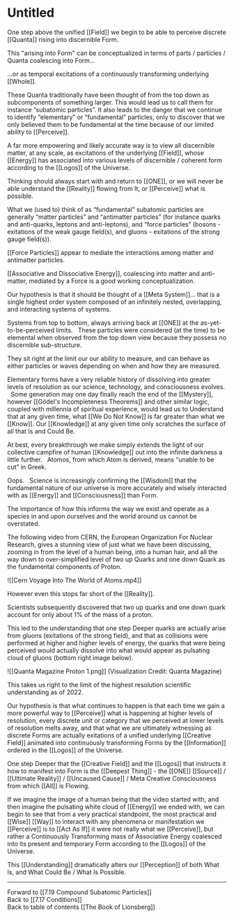 # Untitled

One step above the unified [[Field]] we begin to be able to perceive discrete [[Quanta]] rising into discernible Form. 

This "arising into Form" can be conceptualized in terms of parts / particles / Quanta coalescing into Form...

...or as temporal excitations of a continuously transforming underlying [[Whole]]. 

These Quanta traditionally have been thought of from the top down as subcomponents of something larger. This would lead us to call them for instance “subatomic particles”. It also leads to the danger that we continue to identify “elementary” or “fundamental” particles, only to discover that we only believed them to be fundamental at the time because of our limited ability to [[Perceive]]. 

A far more empowering and likely accurate way is to view all discernible matter, at any scale, as excitations of the underlying [[Field]], whose [[Energy]] has associated into various levels of discernible / coherent form according to the [[Logos]] of the Universe. 

Thinking should always start with and return to [[ONE]], or we will never be able understand the [[Reality]] flowing from It, or [[Perceive]] what is possible. 

What we (used to) think of as “fundamental” subatomic particles are generally “matter particles” and “antimatter particles” (for instance quarks and anti-quarks, leptons and anti-leptons), and “force particles” (bosons - exitations of the weak gauge field(s), and gluons - exitations of the strong gauge field(s)).  

[[Force Particles]] appear to mediate the interactions among matter and antimatter particles. 

[[Associative and Dissociative Energy]], coalescing into matter and anti-matter, mediated by a Force is a good working conceptualization. 

Our hypothesis is that it should be thought of a [[Meta System]]… that is a single highest order system composed of an infinitely nested, overlapping, and interacting systems of systems. 

Systems from top to bottom, always arriving back at [[ONE]] at the as-yet-to-be-perceived limits. 
 
These particles were considered (at the time) to be elemental when observed from the top down view because they possess no discernible sub-structure. 

They sit right at the limit our our ability to measure, and can behave as either particles or waves depending on when and how they are measured. 

Elementary forms have a very reliable history of dissolving into greater levels of resolution as our science, technology, and consciousness evolves. 
 
Some generation may one day finally reach the end of the [[Mystery]], however [[Gödel's Incompleteness Theorems]] and other similar logic, coupled with millennia of spiritual experience, would lead us to Understand that at any given time, what [[We Do Not Know]] is far greater than what we [[Know]]. Our [[Knowledge]] at any given time only scratches the surface of all that Is and Could Be.  

At best, every breakthrough we make simply extends the light of our collective campfire of human [[Knowledge]] out into the infinite darkness a little further. 
 
Atomos, from which Atom is derived, means “unable to be cut” in Greek. 

Oops. 
 
Science is increasingly confirming the [[Wisdom]] that the fundamental nature of our universe is more accurately and wisely interacted with as [[Energy]] and [[Consciousness]] than Form. 

The importance of how this informs the way we exist and operate as a species in and upon ourselves and the world around us cannot be overstated. 

The following video from CERN, the European Organization For Nuclear Research, gives a stunning view of just what we have been discussing, zooming in from the level of a human being, into a human hair, and all the way down to over-simplified level of two up Quarks and one down Quark as the fundamental components of Proton. 

![[Cern Voyage Into The World of Atoms.mp4]] 

However even this stops far short of the [[Reality]]. 

Scientists subsequently discovered that two up quarks and one down quark account for only about 1% of the mass of a proton. 

This led to the understanding that one step Deeper quarks are actually arise from gluons (exitations of the strong field), and that as collisions were performed at higher and higher levels of energy, the quarks that were being perceived would actually dissolve into what would appear as pulsating cloud of gluons (bottom right image below). 

![[Quanta Magazine Proton 1.png]] 
(Visualization Credit: Quanta Magazine)

This takes us right to the limit of the highest resolution scientific understanding as of 2022. 

Our hypothesis is that what continues to happen is that each time we gain a more powerful way to [[Perceive]] what is happening at higher levels of resolution, every discrete unit or category that we perceived at lower levels of resolution melts away, and that what we are ultimately witnessing as discrete Forms are actually exitations of a unified underlying [[Creative Field]] animated into continuously transforming Forms by the [[Information]] ordered in the [[Logos]] of the Universe. 

One step Deeper that the [[Creative Field]] and the [[Logos]] that instructs it how to manifest into Form is the [[Deepest Thing]] - the [[ONE]] [[Source]] / [[Ultimate Reality]] / [[Uncaused Cause]] / Meta Creative Consciousness from which [[All]] is Flowing. 

If we imagine the image of a human being that the video started with, and then imagine the pulsating white cloud of [[Energy]] we ended with, we can begin to see that from a very practical standpoint, the most practical and [[Wise]] [[Way]] to interact with any phenomena or manifestation we [[Perceive]] is to [[Act As If]] it were not really what we [[Perceive]], but rather a Continuously Transforming mass of Associative Energy coalesced into its present and temporary Form according to the [[Logos]] of the Universe. 

This [[Understanding]] dramatically alters our [[Perception]] of both What Is, and What Could Be / What Is Possible. 

___

Forward to [[7.19 Compound Subatomic Particles]]                
Back to [[7.17 Conditions]]                
Back to table of contents [[The Book of Lionsberg]]  

